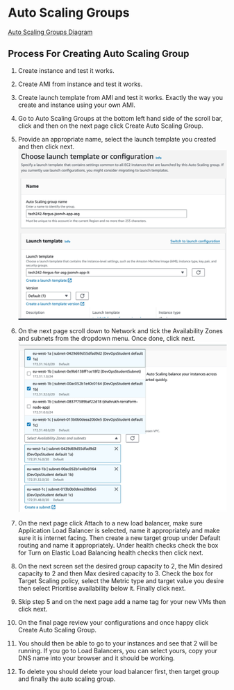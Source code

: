 # Auto Scaling Groups

[Auto Scaling Groups Diagram](<../README_images/Auto Scaling Groups Diagram.pages>)

## Process For Creating Auto Scaling Group

1. Create instance and test it works.

2. Create AMI from instance and test it works.

3. Create launch template from AMI and test it works. Exactly the way you create and instance using your own AMI.

4. Go to Auto Scaling Groups at the bottom left hand side of the scroll bar, click and then on the next page click Create Auto Scaling Group.

5. Provide an appropriate name, select the launch template you created and then click next.
![Auto Scaling Creation - Page 1](<../README_images/Auto Scaling Creation - Page 1.jpg>)

6. On the next page scroll down to Network and tick the Availability Zones and subnets from the dropdown menu. Once done, click next.
   ![Availability Zones and Subnets](<../README_images/Availability Zones and Subnets Screenshot.jpg>)

7. On the next page click Attach to a new load balancer, make sure Application Load Balancer is selected, name it appropriately and make sure it is internet facing. Then create a new target group under Default routing and name it appropriately. Under health checks check the box for Turn on Elastic Load Balancing health checks then click next.

8. On the next screen set the desired group capacity to 2, the Min desired capacity to 2 and then Max desired capacity to 3. Check the box for Target Scaling policy, select the Metric type and target value you desire then select Prioritise availability below it. Finally click next.

9. Skip step 5 and on the next page add a name tag for your new VMs then click next.

10. On the final page review your configurations and once happy click Create Auto Scaling Group.

11. You should then be able to go to your instances and see that 2 will be running. If you go to Load Balancers, you can select yours, copy your DNS name into your browser and it should be working.

12. To delete you should delete your load balancer first, then target group and finally the auto scaling group.